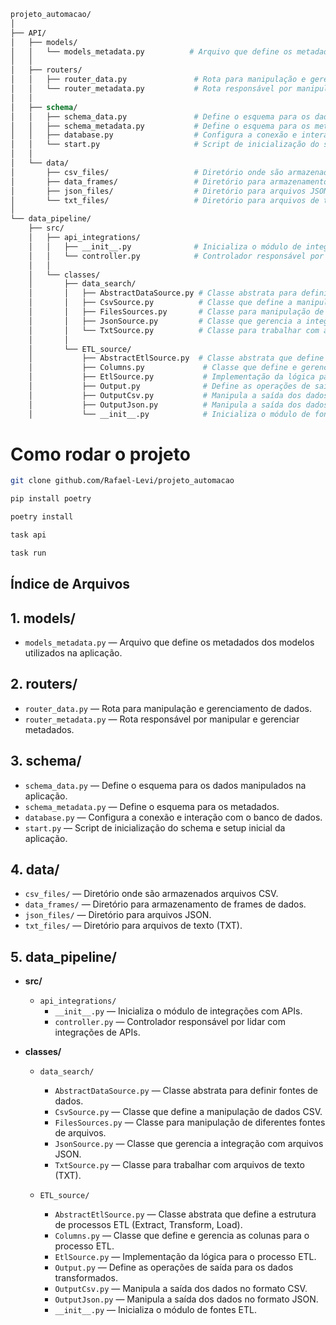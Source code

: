 ```graphql
projeto_automacao/
│
├── API/
│   ├── models/
│   │   └── models_metadata.py          # Arquivo que define os metadados dos modelos utilizados na aplicação
│   │
│   ├── routers/
│   │   ├── router_data.py               # Rota para manipulação e gerenciamento de dados
│   │   └── router_metadata.py           # Rota responsável por manipular e gerenciar metadados
│   │
│   ├── schema/
│   │   ├── schema_data.py               # Define o esquema para os dados manipulados na aplicação
│   │   ├── schema_metadata.py           # Define o esquema para os metadados
│   │   ├── database.py                  # Configura a conexão e interação com o banco de dados
│   │   └── start.py                     # Script de inicialização do schema e setup inicial da aplicação
│   │
│   └── data/
│       ├── csv_files/                   # Diretório onde são armazenados arquivos CSV
│       ├── data_frames/                 # Diretório para armazenamento de frames de dados
│       ├── json_files/                  # Diretório para arquivos JSON
│       └── txt_files/                   # Diretório para arquivos de texto (TXT)
│
└── data_pipeline/
    ├── src/
    │   ├── api_integrations/
    │   │   ├── __init__.py              # Inicializa o módulo de integrações com APIs
    │   │   └── controller.py            # Controlador responsável por lidar com integrações de APIs
    │   │
    │   └── classes/
    │       ├── data_search/
    │       │   ├── AbstractDataSource.py # Classe abstrata para definir fontes de dados
    │       │   ├── CsvSource.py          # Classe que define a manipulação de dados CSV
    │       │   ├── FilesSources.py       # Classe para manipulação de diferentes fontes de arquivos
    │       │   ├── JsonSource.py         # Classe que gerencia a integração com arquivos JSON
    │       │   └── TxtSource.py          # Classe para trabalhar com arquivos de texto (TXT)
    │       │
    │       └── ETL_source/
    │           ├── AbstractEtlSource.py  # Classe abstrata que define a estrutura de processos ETL (Extract, Transform, Load)
    │           ├── Columns.py             # Classe que define e gerencia as colunas para o processo ETL
    │           ├── EtlSource.py           # Implementação da lógica para o processo ETL
    │           ├── Output.py              # Define as operações de saída para os dados transformados
    │           ├── OutputCsv.py           # Manipula a saída dos dados no formato CSV
    │           ├── OutputJson.py          # Manipula a saída dos dados no formato JSON
    │           └── __init__.py            # Inicializa o módulo de fontes ETL
```

# Como rodar o projeto

```bash
git clone github.com/Rafael-Levi/projeto_automacao
```
```bash
pip install poetry
```
```bash
poetry install
```
```bash
task api 
```
```bash
task run
```

## Índice de Arquivos

## 1. **models/**
   - `models_metadata.py` — Arquivo que define os metadados dos modelos utilizados na aplicação.

## 2. **routers/**
   - `router_data.py` — Rota para manipulação e gerenciamento de dados.
   - `router_metadata.py` — Rota responsável por manipular e gerenciar metadados.

## 3. **schema/**
   - `schema_data.py` — Define o esquema para os dados manipulados na aplicação.
   - `schema_metadata.py` — Define o esquema para os metadados.
   - `database.py` — Configura a conexão e interação com o banco de dados.
   - `start.py` — Script de inicialização do schema e setup inicial da aplicação.

## 4. **data/**
   - `csv_files/` — Diretório onde são armazenados arquivos CSV.
   - `data_frames/` — Diretório para armazenamento de frames de dados.
   - `json_files/` — Diretório para arquivos JSON.
   - `txt_files/` — Diretório para arquivos de texto (TXT).

## 5. **data_pipeline/**
   - **src/**
     - `api_integrations/`
       - `__init__.py` — Inicializa o módulo de integrações com APIs.
       - `controller.py` — Controlador responsável por lidar com integrações de APIs.
     
   - **classes/**
     - `data_search/`
       - `AbstractDataSource.py` — Classe abstrata para definir fontes de dados.
       - `CsvSource.py` — Classe que define a manipulação de dados CSV.
       - `FilesSources.py` — Classe para manipulação de diferentes fontes de arquivos.
       - `JsonSource.py` — Classe que gerencia a integração com arquivos JSON.
       - `TxtSource.py` — Classe para trabalhar com arquivos de texto (TXT).

     - `ETL_source/`
       - `AbstractEtlSource.py` — Classe abstrata que define a estrutura de processos ETL (Extract, Transform, Load).
       - `Columns.py` — Classe que define e gerencia as colunas para o processo ETL.
       - `EtlSource.py` — Implementação da lógica para o processo ETL.
       - `Output.py` — Define as operações de saída para os dados transformados.
       - `OutputCsv.py` — Manipula a saída dos dados no formato CSV.
       - `OutputJson.py` — Manipula a saída dos dados no formato JSON.
       - `__init__.py` — Inicializa o módulo de fontes ETL.
